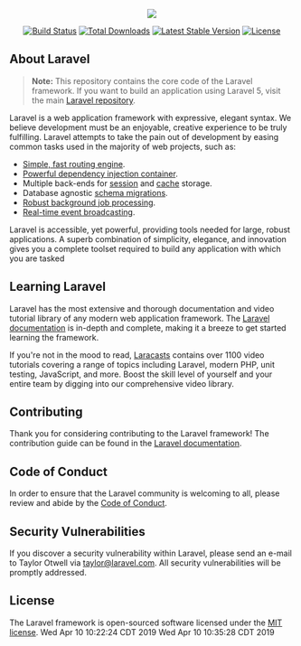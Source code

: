 <p align="center"><a href="https://laravel.com" target="_blank"><img src="https://laravel.com/assets/img/components/logo-laravel.svg"></a></p>

<p align="center">
<a href="https://travis-ci.org/laravel/framework"><img src="https://travis-ci.org/laravel/framework.svg" alt="Build Status"></a>
<a href="https://packagist.org/packages/laravel/framework"><img src="https://poser.pugx.org/laravel/framework/d/total.svg" alt="Total Downloads"></a>
<a href="https://packagist.org/packages/laravel/framework"><img src="https://poser.pugx.org/laravel/framework/v/stable.svg" alt="Latest Stable Version"></a>
<a href="https://packagist.org/packages/laravel/framework"><img src="https://poser.pugx.org/laravel/framework/license.svg" alt="License"></a>
</p>

## About Laravel

> **Note:** This repository contains the core code of the Laravel framework. If you want to build an application using Laravel 5, visit the main [Laravel repository](https://github.com/laravel/laravel).

Laravel is a web application framework with expressive, elegant syntax. We believe development must be an enjoyable, creative experience to be truly fulfilling. Laravel attempts to take the pain out of development by easing common tasks used in the majority of web projects, such as:

- [Simple, fast routing engine](https://laravel.com/docs/routing).
- [Powerful dependency injection container](https://laravel.com/docs/container).
- Multiple back-ends for [session](https://laravel.com/docs/session) and [cache](https://laravel.com/docs/cache) storage.
- Database agnostic [schema migrations](https://laravel.com/docs/migrations).
- [Robust background job processing](https://laravel.com/docs/queues).
- [Real-time event broadcasting](https://laravel.com/docs/broadcasting).

Laravel is accessible, yet powerful, providing tools needed for large, robust applications. A superb combination of simplicity, elegance, and innovation gives you a complete toolset required to build any application with which you are tasked

## Learning Laravel

Laravel has the most extensive and thorough documentation and video tutorial library of any modern web application framework. The [Laravel documentation](https://laravel.com/docs) is in-depth and complete, making it a breeze to get started learning the framework.

If you're not in the mood to read, [Laracasts](https://laracasts.com) contains over 1100 video tutorials covering a range of topics including Laravel, modern PHP, unit testing, JavaScript, and more. Boost the skill level of yourself and your entire team by digging into our comprehensive video library.

## Contributing

Thank you for considering contributing to the Laravel framework! The contribution guide can be found in the [Laravel documentation](https://laravel.com/docs/contributions).

## Code of Conduct

In order to ensure that the Laravel community is welcoming to all, please review and abide by the [Code of Conduct](CODE_OF_CONDUCT.md).

## Security Vulnerabilities

If you discover a security vulnerability within Laravel, please send an e-mail to Taylor Otwell via [taylor@laravel.com](mailto:taylor@laravel.com). All security vulnerabilities will be promptly addressed.

## License

The Laravel framework is open-sourced software licensed under the [MIT license](https://opensource.org/licenses/MIT).
Wed Apr 10 10:22:24 CDT 2019
Wed Apr 10 10:35:28 CDT 2019
